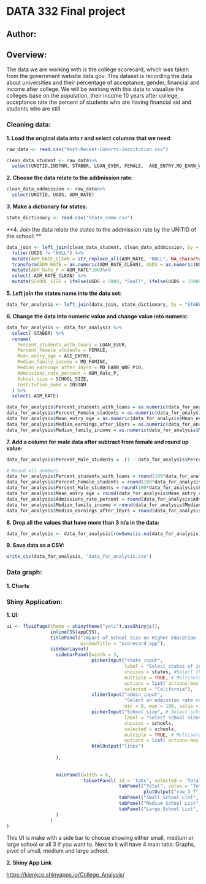 # DATA 332 Final project

## Author: 


## Overview:
   The data we are working with is the college scorecard, which was taken from the government website data.gov. This dataset is recording the data about universities and their percentage of acceptance, gender, financial and income after college. We will be working with this data to visualize the colleges base on the population, their income 10 years after college, acceptance rate the percent of students who are having financial aid and students who are still 

### Cleaning data:

**1. Load the original data into r and select columns that we need:**

```r
raw_data <- read.csv("Most-Recent-Cohorts-Institution.csv")

clean_data_student <- raw_data%>%
  select(UNITID,INSTNM, STABBR, LOAN_EVER, FEMALE,  AGE_ENTRY,MD_EARN_WNE_P10, MD_FAMINC)
```
 
**2. Choose the data relate to the addmission rate:**

```r
clean_data_addmission <- raw_data%>%
  select(UNITID, UGDS, ADM_RATE)
```

**3. Make a dictionary for states:**
```r
state_dictionary <- read.csv("State_name.csv")
```

**4. Join the data relate the states to the addmission rate by the UNITID of the school: **
```r
data_join <- left_join(clean_data_student, clean_data_addmission, by = "UNITID") %>% 
  filter(UGDS != "NULL") %>% 
  mutate(ADM_RATE_CLEAN = str_replace_all(ADM_RATE, "NULL", NA_character_)) %>%
  transform(ADM_RATE = as.numeric(ADM_RATE_CLEAN), UGDS = as.numeric(UGDS)) %>%
  mutate(ADM_Rate_P = ADM_RATE*100)%>%
  select(-ADM_RATE_CLEAN) %>%
  mutate(SCHOOL_SIZE = ifelse(UGDS < 5000, "Small", ifelse(UGDS < 15000, "Medium", "Large")))
```

**5. Left join the states name into the data set:**
```r
data_for_analysis <- left_join(data_join, state_dictionary, by = "STABBR")
```

**6. Change the data into numeric value and change value into numeric:**
```r
data_for_analysis <- data_for_analysis %>%
  select(-STABBR) %>%
  rename(
    Percent_students_with_loans = LOAN_EVER,
    Percent_Female_students = FEMALE,
    Mean_entry_age = AGE_ENTRY,
    Median_family_income = MD_FAMINC,
    Median_earnings_after_10yrs = MD_EARN_WNE_P10,
    Admissions_rate_percent = ADM_Rate_P,
    School_size = SCHOOL_SIZE,
    Institution_name = INSTNM
  ) %>%
  select(-ADM_RATE)

data_for_analysis$Percent_students_with_loans = as.numeric(data_for_analysis$Percent_students_with_loans)
data_for_analysis$Percent_Female_students = as.numeric(data_for_analysis$Percent_Female_students)
data_for_analysis$Mean_entry_age = as.numeric(data_for_analysis$Mean_entry_age)
data_for_analysis$Median_earnings_after_10yrs = as.numeric(data_for_analysis$Median_earnings_after_10yrs)
data_for_analysis$Median_family_income = as.numeric(data_for_analysis$Median_family_income)
```

**7. Add a column for male data after subtract from female and round up value:**
```r
data_for_analysis$Percent_Male_students =  (1 - data_for_analysis$Percent_Female_students)

# Round all numbers
data_for_analysis$Percent_students_with_loans = round(100*data_for_analysis$Percent_students_with_loans, 2)
data_for_analysis$Percent_Female_students = round(100*data_for_analysis$Percent_Female_students, 2)
data_for_analysis$Percent_Male_students = round(100*data_for_analysis$Percent_Male_students, 2)
data_for_analysis$Mean_entry_age = round(data_for_analysis$Mean_entry_age, 0)
data_for_analysis$Admissions_rate_percent = round(data_for_analysis$Admissions_rate_percent, 2)
data_for_analysis$Median_family_income = round(data_for_analysis$Median_family_income, 0)
data_for_analysis$Median_earnings_after_10yrs = round(data_for_analysis$Median_earnings_after_10yrs, 0)

```
**8. Drop all the values that have more than 3 n/a in the data:**
```r
data_for_analysis <- data_for_analysis[rowSums(is.na(data_for_analysis)) < 3, ]

```

**9. Save data as a CSV:**
```r
write_csv(data_for_analysis, "data_for_analysis.csv")
```

### Data graph:
**1. Charts** 



### Shiny Application:
**1. UI:**
```r
ui <- fluidPage(theme = shinytheme("yeti"),useShinyjs(),
                inlineCSS(appCSS),
                titlePanel("Impact of School Size on Higher Education (USA)", 
                           windowTitle = "scorecard app"),
                sidebarLayout(
                  sidebarPanel(width = 3,
                               pickerInput("state_input", 
                                           label = "Select states of interest", 
                                           choices = states, #Select the states of interest. 
                                           multiple = TRUE, # Multiselection is possible
                                           options = list(`actions-box` = TRUE), 
                                           selected = "California"),
                               sliderInput("admin_input", 
                                           "Select an admission rate range",
                                           min = 0, max = 100, value = c(0, 100), post="%"),
                               pickerInput("School_size", # Select school size
                                           label = "Select school sizes", 
                                           choices = schools, 
                                           selected = schools,
                                           multiple = TRUE, # Multiselection is possible
                                           options = list(`actions-box` = TRUE)),
                               htmlOutput("lines")
                               
                  ),
                  
                
                  mainPanel(width = 8,
                            tabsetPanel( id = 'tabs', selected = 'Total',
                                         tabPanel("Total", value = 'Total', plotOutput("row_1_T"), plotOutput("row_2_T"), 
                                                  plotOutput("row_3_T")),
                                         tabPanel("Small School List", value = 'Small', tableOutput("small_T")),
                                         tabPanel("Medium School List",value = 'Medium', tableOutput("medium_T")),
                                         tabPanel("Large School List", value = 'Large', tableOutput("large_T")))
                  )
                )
)
```
This UI is make with a side bar to choose showing either small, medium or large school or all 3 if you want to. Next to it will have 4 main tabs: Graphs, pivot of small, medium and large school. 

**2. Shiny App Link**

https://kienkcp.shinyapps.io/College_Analysis/

